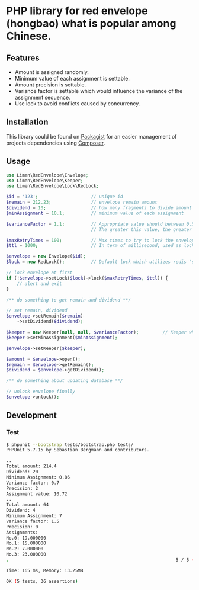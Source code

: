 # PHP library for red envelope (hongbao) what is popular among Chinese. 

## Features

+ Amount is assigned randomly.
+ Minimum value of each assignment is settable.
+ Amount precision is settable.
+ Variance factor is settable which would influence the variance of the assignment sequence.
+ Use lock to avoid conflicts caused by concurrency.

## Installation

This library could be found on [Packagist](https://packagist.org/packages/limen/redenvelope "") for an easier management of projects dependencies using [Composer](https://getcomposer.org/ "").

## Usage

```php
use Limen\RedEnvelope\Envelope;
use Limen\RedEnvelope\Keeper;
use Limen\RedEnvelope\Lock\RedLock;

$id = '123';                    // unique id
$remain = 212.23;               // envelope remain amount
$dividend = 10;                 // how many fragments to divide amount into
$minAssignment = 10.1;          // minimum value of each assignment

$varianceFactor = 1.1;          // Appropriate value should between 0.5 and 1.5, 1.1 may be the best.
                                // The greater this value, the greater the variance of the divided sequence is.

$maxRetryTimes = 100;           // Max times to try to lock the envelope when envelope is locked
$ttl = 1000;                    // In term of millisecond, used as lock ttl when there would be potential unexpected error

$envelope = new Envelope($id);
$lock = new RedLock();          // Default lock which utilizes redis "setnx"

// lock envelope at first
if (!$envelope->setLock($lock)->lock($maxRetryTimes, $ttl)) {
    // alert and exit
}

/** do something to get remain and dividend **/

// set remain, dividend
$envelope->setRemain($remain)
    ->setDividend($dividend);

$keeper = new Keeper(null, null, $varianceFactor);         // Keeper who keep and assign money
$keeper->setMinAssignment($minAssignment);

$envelope->setKeeper($keeper);

$amount = $envelope->open();
$remain = $envelope->getRemain();
$dividend = $envelope->getDividend();

/** do something about updating database **/

// unlock envelope finally
$envelope->unlock();
```

## Development

### Test

```bash
$ phpunit --bootstrap tests/bootstrap.php tests/
PHPUnit 5.7.15 by Sebastian Bergmann and contributors.

..
Total amount: 214.4
Dividend: 20
Minimum Assignment: 0.86
Variance factor: 0.7
Precision: 2
Assignment value: 10.72
..
Total amount: 64
Dividend: 4
Minimum Assignment: 7
Variance factor: 1.5
Precision: 0
Assignments: 
No.0: 19.000000
No.1: 15.000000
No.2: 7.000000
No.3: 23.000000
.                                                               5 / 5 (100%)

Time: 165 ms, Memory: 13.25MB

OK (5 tests, 36 assertions)
```
